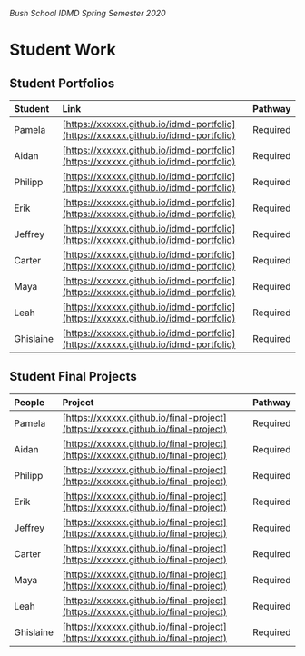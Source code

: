 _Bush School IDMD Spring Semester 2020_
# Student Work

## Student Portfolios

| Student | Link | Pathway
| :--- | :--- | :--- |
| Pamela | [https://xxxxxx.github.io/idmd-portfolio](https://xxxxxx.github.io/idmd-portfolio) | Required
| Aidan | [https://xxxxxx.github.io/idmd-portfolio](https://xxxxxx.github.io/idmd-portfolio) | Required
| Philipp | [https://xxxxxx.github.io/idmd-portfolio](https://xxxxxx.github.io/idmd-portfolio) | Required
| Erik | [https://xxxxxx.github.io/idmd-portfolio](https://xxxxxx.github.io/idmd-portfolio) | Required
| Jeffrey | [https://xxxxxx.github.io/idmd-portfolio](https://xxxxxx.github.io/idmd-portfolio) | Required
| Carter | [https://xxxxxx.github.io/idmd-portfolio](https://xxxxxx.github.io/idmd-portfolio) | Required
| Maya | [https://xxxxxx.github.io/idmd-portfolio](https://xxxxxx.github.io/idmd-portfolio) | Required
| Leah | [https://xxxxxx.github.io/idmd-portfolio](https://xxxxxx.github.io/idmd-portfolio) | Required
| Ghislaine | [https://xxxxxx.github.io/idmd-portfolio](https://xxxxxx.github.io/idmd-portfolio) | Required

## Student Final Projects

| People | Project | Pathway |
| :--- | :--- | :--- |
| Pamela | [https://xxxxxx.github.io/final-project](https://xxxxxx.github.io/final-project) | Required
| Aidan | [https://xxxxxx.github.io/final-project](https://xxxxxx.github.io/final-project) | Required
| Philipp | [https://xxxxxx.github.io/final-project](https://xxxxxx.github.io/final-project) | Required
| Erik | [https://xxxxxx.github.io/final-project](https://xxxxxx.github.io/final-project) | Required
| Jeffrey | [https://xxxxxx.github.io/final-project](https://xxxxxx.github.io/final-project) | Required
| Carter | [https://xxxxxx.github.io/final-project](https://xxxxxx.github.io/final-project) | Required
| Maya | [https://xxxxxx.github.io/final-project](https://xxxxxx.github.io/final-project) | Required
| Leah | [https://xxxxxx.github.io/final-project](https://xxxxxx.github.io/final-project) | Required
| Ghislaine | [https://xxxxxx.github.io/final-project](https://xxxxxx.github.io/final-project) | Required
